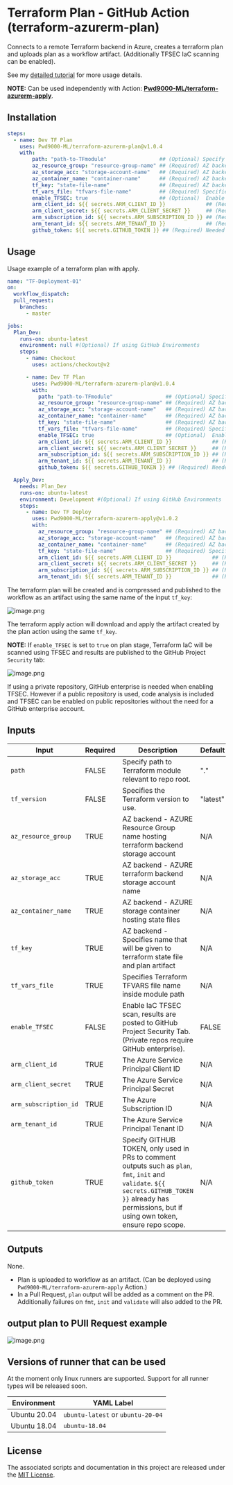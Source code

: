 # Terraform Plan - GitHub Action (terraform-azurerm-plan)

Connects to a remote Terraform backend in Azure, creates a terraform plan and uploads plan as a workflow artifact. (Additionally TFSEC IaC scanning can be enabled).  

See my [detailed tutorial](https://dev.to/pwd9000/multi-environment-azure-deployments-with-terraform-and-github-part-2-pdl) for more usage details.  

**NOTE:** Can be used independently with Action: **[Pwd9000-ML/terraform-azurerm-apply](https://github.com/marketplace/actions/terraform-apply-for-azure)**.  

## Installation

```yaml
steps:
  - name: Dev TF Plan
    uses: Pwd9000-ML/terraform-azurerm-plan@v1.0.4
    with:
        path: "path-to-TFmodule"                 ## (Optional) Specify path TF module relevant to repo root. Default="."
        az_resource_group: "resource-group-name" ## (Required) AZ backend - AZURE Resource Group hosting terraform backend storage acc 
        az_storage_acc: "storage-account-name"   ## (Required) AZ backend - AZURE terraform backend storage acc 
        az_container_name: "container-name"      ## (Required) AZ backend - AZURE storage container hosting state files 
        tf_key: "state-file-name"                ## (Required) AZ backend - Specifies name that will be given to terraform state file and plan artifact
        tf_vars_file: "tfvars-file-name"         ## (Required) Specifies Terraform TFVARS file name inside module path
        enable_TFSEC: true                       ## (Optional)  Enable TFSEC IaC scans (Private repo requires GitHub enterprise)
        arm_client_id: ${{ secrets.ARM_CLIENT_ID }}             ## (Required) ARM Client ID 
        arm_client_secret: ${{ secrets.ARM_CLIENT_SECRET }}     ## (Required)ARM Client Secret
        arm_subscription_id: ${{ secrets.ARM_SUBSCRIPTION_ID }} ## (Required) ARM Subscription ID
        arm_tenant_id: ${{ secrets.ARM_TENANT_ID }}             ## (Required) ARM Tenant ID
        github_token: ${{ secrets.GITHUB_TOKEN }} ## (Required) Needed to comment output on PR's. ${{ secrets.GITHUB_TOKEN }} already has permissions.
```

## Usage

Usage example of a terraform plan with apply.

```yaml
name: "TF-Deployment-01"
on:
  workflow_dispatch:
  pull_request:
    branches:
      - master

jobs:
  Plan_Dev:
    runs-on: ubuntu-latest
    environment: null #(Optional) If using GitHub Environments          
    steps:
      - name: Checkout
        uses: actions/checkout@v2

      - name: Dev TF Plan
        uses: Pwd9000-ML/terraform-azurerm-plan@v1.0.4
        with:
          path: "path-to-TFmodule"                 ## (Optional) Specify path TF module relevant to repo root. Default="."
          az_resource_group: "resource-group-name" ## (Required) AZ backend - AZURE Resource Group hosting terraform backend storage acc 
          az_storage_acc: "storage-account-name"   ## (Required) AZ backend - AZURE terraform backend storage acc 
          az_container_name: "container-name"      ## (Required) AZ backend - AZURE storage container hosting state files 
          tf_key: "state-file-name"                ## (Required) AZ backend - Specifies name that will be given to terraform state file and plan artifact
          tf_vars_file: "tfvars-file-name"         ## (Required) Specifies Terraform TFVARS file name inside module path
          enable_TFSEC: true                       ## (Optional)  Enable TFSEC IaC scans (Private repo requires GitHub enterprise)
          arm_client_id: ${{ secrets.ARM_CLIENT_ID }}             ## (Required) ARM Client ID 
          arm_client_secret: ${{ secrets.ARM_CLIENT_SECRET }}     ## (Required)ARM Client Secret
          arm_subscription_id: ${{ secrets.ARM_SUBSCRIPTION_ID }} ## (Required) ARM Subscription ID
          arm_tenant_id: ${{ secrets.ARM_TENANT_ID }}             ## (Required) ARM Tenant ID
          github_token: ${{ secrets.GITHUB_TOKEN }} ## (Required) Needed to comment output on PR's. ${{ secrets.GITHUB_TOKEN }} already has permissions.

  Apply_Dev:
    needs: Plan_Dev
    runs-on: ubuntu-latest
    environment: Development #(Optional) If using GitHub Environments      
    steps:
      - name: Dev TF Deploy
        uses: Pwd9000-ML/terraform-azurerm-apply@v1.0.2
        with:
          az_resource_group: "resource-group-name" ## (Required) AZ backend - AZURE Resource Group hosting terraform backend storage acc 
          az_storage_acc: "storage-account-name"   ## (Required) AZ backend - AZURE terraform backend storage acc 
          az_container_name: "container-name"      ## (Required) AZ backend - AZURE storage container hosting state files 
          tf_key: "state-file-name"                ## (Required) Specifies name of the terraform state file and plan artifact to download
          arm_client_id: ${{ secrets.ARM_CLIENT_ID }}             ## (Required) ARM Client ID 
          arm_client_secret: ${{ secrets.ARM_CLIENT_SECRET }}     ## (Required)ARM Client Secret
          arm_subscription_id: ${{ secrets.ARM_SUBSCRIPTION_ID }} ## (Required) ARM Subscription ID
          arm_tenant_id: ${{ secrets.ARM_TENANT_ID }}             ## (Required) ARM Tenant ID
```

The terraform plan will be created and is compressed and published to the workflow as an artifact using the same name of the input `tf_key`:  

![image.png](https://raw.githubusercontent.com/Pwd9000-ML/terraform-azurerm-plan/master/assets/artifact.png)  

The terraform apply action will download and apply the artifact created by the plan action using the same `tf_key`.  

**NOTE:** If `enable_TFSEC` is set to `true` on plan stage, Terraform IaC will be scanned using TFSEC and results are published to the GitHub Project `Security` tab:  

![image.png](https://raw.githubusercontent.com/Pwd9000-ML/terraform-azurerm-plan/master/assets/tfsec.png)  

If using a private repository, GitHub enterprise is needed when enabling TFSEC. However if a public repository is used, code analysis is included and TFSEC can be enabled on public repositories without the need for a GitHub enterprise account.  

## Inputs

| Input | Required |Description |Default |
| ----- | -------- | ---------- | ------ |
| `path` | FALSE | Specify path to Terraform module relevant to repo root. | "." |
| `tf_version` | FALSE | Specifies the Terraform version to use. | "latest" |
| `az_resource_group` | TRUE | AZ backend - AZURE Resource Group name hosting terraform backend storage account | N/A |
| `az_storage_acc` | TRUE | AZ backend - AZURE terraform backend storage account name | N/A |
| `az_container_name` | TRUE | AZ backend - AZURE storage container hosting state files  | N/A |
| `tf_key` | TRUE | AZ backend - Specifies name that will be given to terraform state file and plan artifact| N/A |
| `tf_vars_file` | TRUE | Specifies Terraform TFVARS file name inside module path | N/A |
| `enable_TFSEC` | FALSE | Enable IaC TFSEC scan, results are posted to GitHub Project Security Tab. (Private repos require GitHub enterprise). | FALSE |
| `arm_client_id` | TRUE | The Azure Service Principal Client ID | N/A |
| `arm_client_secret` | TRUE | The Azure Service Principal Secret | N/A |
| `arm_subscription_id` | TRUE | The Azure Subscription ID | N/A |
| `arm_tenant_id` | TRUE | The Azure Service Principal Tenant ID | N/A |
| `github_token` | TRUE | Specify GITHUB TOKEN, only used in PRs to comment outputs such as `plan`, `fmt`, `init` and `validate`. `${{ secrets.GITHUB_TOKEN }}` already has permissions, but if using own token, ensure repo scope. | N/A |

## Outputs

None.  

* Plan is uploaded to workflow as an artifact. (Can be deployed using `Pwd9000-ML/terraform-azurerm-apply` Action.)
* In a Pull Request, `plan` output will be added as a comment on the PR. Additionally failures on `fmt`, `init` and `validate` will also added to the PR.

## output plan to PUll Request example

![image.png](https://raw.githubusercontent.com/Pwd9000-ML/terraform-azurerm-plan/master/assets/pr.png)  

## Versions of runner that can be used

At the moment only linux runners are supported. Support for all runner types will be released soon.

| Environment | YAML Label |
| --------------------|---------------------|
| Ubuntu 20.04 | `ubuntu-latest` or `ubuntu-20-04` |
| Ubuntu 18.04 | `ubuntu-18.04` |

## License

The associated scripts and documentation in this project are released under the [MIT License](LICENSE).
